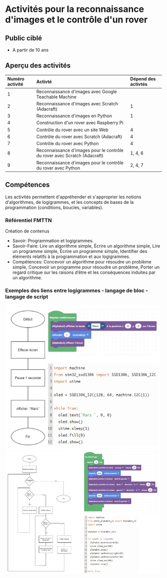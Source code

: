# Activités pour la reconnaissance d'images et le contrôle d'un rover

## Public ciblé

* A partir de 10 ans

## Aperçu des activités


Numéro activité | Activté | Dépend des activtés
 :--- | :--- | :--- 
1 | Reconnaissance d'images avec Google Teachable Machine |  
2 | Reconnaissance d'images avec Scratch (Adacraft) | 1  
3 | Reconnaissance d'images en Python | 1  
4 | Construction d'un rover avec Raspberry Pi |   
5 | Contrôle du rover avec un site Web | 4  
6 | Contrôle du rover avec Scratch (Adacraft) | 4 
7 | Contrôle du rover avec Python | 4
8 | Reconnaissance d'images pour le contrôle du rover avec Scratch (Adacraft) | 1, 4, 6
9 | Reconnaissance d'images pour le contrôle du rover avec Python | 2, 4, 7

## Compétences 

Les activités permettent d'appréhender et s'approprier les notions d'algorithmes, de logigrammes, et les concepts de bases de la programmation (conditions, boucles, variables).


### Référentiel FMTTN

Création de contenus

* Savoir: Programmation et logigrammes.
* Savoir-Faire: Lire un algorithme simple, Écrire un algorithme simple, Lire un programme simple, Écrire un programme simple, Identifier des éléments relatifs à la programmation et aux logigrammes.
* Compétences: Concevoir un algorithme pour résoudre un problème simple, Concevoir un programme pour résoudre un problème, Porter un regard critique sur les raisons d’être et les conséquences induites par un algorithme.


### Exemples des liens entre logigrammes - langage de bloc - langage de script

<img src="images/Exemple_Logigramme.jpg" alt="drawing" width="500"/> 

<img src="images/Exemple_Logigramme2.jpg" alt="drawing" width="500"/> 


 



